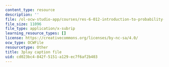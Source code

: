 ```yaml
---
content_type: resource
description: ''
file: /ol-ocw-studio-app/courses/res-6-012-introduction-to-probability-spring-2018/cd023bc4842f5151a129ec7f6af2b403_0xuRh3dz_Nc.vtt
file_size: 11096
file_type: application/x-subrip
learning_resource_types: []
license: https://creativecommons.org/licenses/by-nc-sa/4.0/
ocw_type: OCWFile
resourcetype: Other
title: 3play caption file
uid: cd023bc4-842f-5151-a129-ec7f6af2b403
---
```

